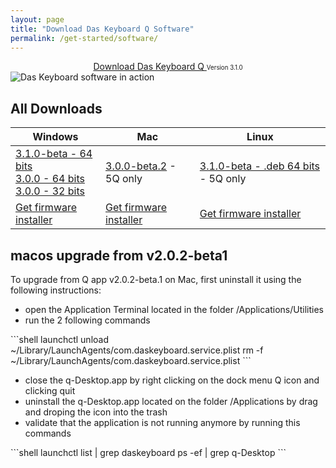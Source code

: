 ```yaml
---
layout: page
title: "Download Das Keyboard Q Software"
permalink: /get-started/software/
---
```


<div class="homepage__button_row">
  <div style="text-align:center;">
    <a style="margin-right:0px;"
      href="https://s3-us-west-2.amazonaws.com/q-software-releases/3.1.0-beta/Das-Keyboard-3.1.0-beta.exe"
      class="get-started-button"
      id="software-download-button">Download Das&nbsp;Keyboard&nbsp;Q </a>
    <small>
      <small id="software-version-number">Version 3.1.0</small>
    </small>
  </div>
</div>

<img src="{{ 'images/5Q-box-back.jpg'  | relative_url }}" alt="Das Keyboard software in action">

## All Downloads

<table class='table table-bordered'>
  <thead>
    <tr>
      <th scope="col">Windows</th>
      <th scope="col">Mac</th>
      <th scope="col">Linux</th>
    </tr>
    </thead>
  <tr>
    <td> 
        <a href='https://s3-us-west-2.amazonaws.com/q-software-releases/3.1.0-beta/Das-Keyboard-3.1.0-beta.exe'>
            3.1.0-beta - 64 bits
        </a>
        <br/>
        <a href='https://s3-us-west-2.amazonaws.com/q-software-releases/3.0.0/Das-Keyboard-Q-x64-Setup-3.0.0.exe'>
            3.0.0 - 64 bits
        </a>
        <br/>
        <a href='https://s3-us-west-2.amazonaws.com/q-software-releases/3.0.0/Das-Keyboard-Q-ia32-Setup-3.0.0.exe'>
            3.0.0 - 32 bits</a>
    </td>
    <td>
        <a href='https://s3-us-west-2.amazonaws.com/q-software-releases/3.0.0-beta/DasKeyboardQ_3.0.0-beta.2.pkg'>
        3.0.0-beta.2</a> - 5Q only
    </td>
    <td>
       <a href='https://s3-us-west-2.amazonaws.com/q-software-releases/3.1.0-beta/das-keyboard-q_3.1.0~beta.deb'>
        3.1.0-beta - .deb 64 bits</a> - 5Q only
    </td>
  </tr>

  <tr>
    <td><a href="{{ 'get-started/firmware/'  | relative_url }}"
        class="btn btn-sm btn-outline-dark"> Get firmware installer</a>
    </td>
    <td><a href="{{ 'get-started/firmware/'  | relative_url }}"
        class="btn btn-sm btn-outline-dark"> Get firmware installer</a>
    </td>
    <td><a href="{{ 'get-started/firmware/'  | relative_url }}"
        class="btn btn-sm btn-outline-dark"> Get firmware installer</a>
    </td>

  </tr>
</table>

## macos upgrade from v2.0.2-beta1


To upgrade from Q app  v2.0.2-beta.1 on Mac, first uninstall it using the following instructions:

- open the Application Terminal located in the folder /Applications/Utilities
- run the 2 following commands

<div class="code-response" markdown="1">
```shell 
launchctl unload ~/Library/LaunchAgents/com.daskeyboard.service.plist
rm -f ~/Library/LaunchAgents/com.daskeyboard.service.plist
```
</div>

- close the q-Desktop.app by right clicking on the dock menu Q icon and clicking quit
- uninstall the q-Desktop.app located on the folder /Applications by drag and droping the icon into the trash
- validate that the application is not running anymore by running this commands

<div class="code-response" markdown="1">
```shell 
launchctl list | grep daskeyboard ps -ef | grep q-Desktop 
```
</div>
